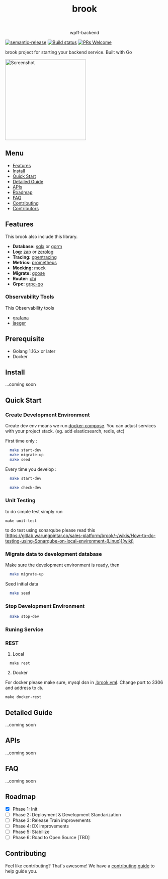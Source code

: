 <h1 align="center">  brook </h1> <br>

<p align="center">
  wpff-backend
</p>


[![semantic-release](https://img.shields.io/badge/%20%20%F0%9F%93%A6%F0%9F%9A%80-semantic--release-e10079.svg)](https://github.com/semantic-release/semantic-release)
[![Build status](https://build.appcenter.ms/v0.1/apps/e7a9f723-c5ba-48f9-a36c-ad6666a34785/branches/master/badge)](https://appcenter.ms)
[![PRs Welcome](https://img.shields.io/badge/PRs-welcome-brightgreen.svg?style=flat-square)](http://makeapullrequest.com)

brook project for starting your backend service. Built with Go

<img src="./screenshot.png?raw=true" alt="Screenshot" width="256" />

## Menu

  - [Features](#features)
  - [Install](#install)
  - [Quick Start](#quick-start)
  - [Detailed Guide](#detailed-guide)
  - [APIs](#apis)
  - [Roadmap](#roadmap)
  - [FAQ](#faq)
  - [Contributing](#contributing)
  - [Contributors](#contributors)

## Features

This brook also include this library.

- **Database:** [sqlx](https://github.com/jmoiron/sqlx) or [gorm](https://github.com/go-gorm/gorm)
- **Log:** [zap](https://github.com/uber-go/zap) or [zerolog](https://github.com/rs/zerolog)
- **Tracing:** [opentracing](https://github.com/opentracing/opentracing-go) 
- **Metrics:** [prometheus](https://github.com/prometheus/client_golang)
- **Mocking:** [mock](https://github.com/golang/mock)
- **Migrate:** [goose](https://github.com/pressly/goose)
- **Router:** [chi](https://github.com/go-chi/chi)
- **Grpc:** [grpc-go](https://github.com/grpc/grpc-go)

### Observability Tools

This Observability tools

- [grafana](https://grafana.com/)
- [jaeger](https://www.jaegertracing.io/)

## Prerequisite

- Golang 1.16.x or later
- Docker
## Install

...coming soon

## Quick Start

### Create Development Environment

Create dev env means we run [docker-compose](./docker-compose.yml).
You can adjust services with your project stack. (eg. add elasticsearch, redis, etc)

First time only :
```bash
  make start-dev
  make migrate-up
  make seed
```

Every time you develop :
```bash
  make start-dev
```

```bash
  make check-dev
```


### Unit Testing

to do simple test simply run 
```
make unit-test
```
to do test using sonarqube please read this [https://gitlab.warungpintar.co/sales-platform/brook/-/wikis/How-to-do-testing-using-Sonarqube-on-local-environment-(Linux)](wiki) 

### Migrate data to development database

Make sure the development environment is ready, then

```bash
  make migrate-up
```

Seed initial data

```bash
  make seed
```

### Stop Development Environment

```bash
  make stop-dev
```

### Runing Service

### REST

1. Local

```
  make rest
```

2. Docker

For docker please make sure, mysql dsn in [.brook.yml](./.brook.yml).
Change port to 3306 and address to `db`.

```
make docker-rest
```
## Detailed Guide

...coming soon

## APIs

...coming soon

## FAQ

...coming soon

## Roadmap

* [x] Phase 1: Init
* [ ] Phase 2: Deployment & Development Standarization
* [ ] Phase 3: Release Train improvements
* [ ] Phase 4: DX improvements
* [ ] Phase 5: Stabilize
* [ ] Phase 6: Road to Open Source [TBD]

## Contributing

Feel like contributing? That's awesome! We have a
[contributing guide](./CONTRIBUTING.md) to help guide you.


